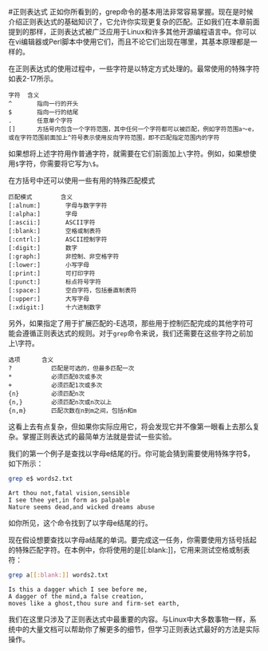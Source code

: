 #正则表达式
正如你所看到的，grep命令的基本用法非常容易掌握。现在是时候介绍正则表达式的基础知识了，它允许你实现更复杂的匹配。正如我们在本章前面提到的那样，正则表达式被广泛应用于Linux和许多其他开源编程语言中。你可以在vi编辑器或Perl脚本中使用它们，而且不论它们出现在哪里，其基本原理都是一样的。 	

在正则表达式的使用过程中，一些字符是以特定方式处理的。最常使用的特殊字符如表2-17所示。

```text
字符 	含义
^ 		指向一行的开头
$ 		指向一行的结尾
. 		任意单个字符
[] 		方括号内包含一个字符范围，其中任何一个字符都可以被匹配，例如字符范围a～e，或在字符范围前面加上^符号表示使用反向字符范围，即不匹配指定范围内的字符
```
如果想将上述字符用作普通字符，就需要在它们前面加上`\`字符。例如，如果想使用`$`字符，你需要将它写为`\$`。 		

在方括号中还可以使用一些有用的特殊匹配模式

```text
匹配模式 		含义
[:alnum:] 		字母与数字字符
[:alpha:] 		字母
[:ascii:] 		ASCII字符
[:blank:] 		空格或制表符
[:cntrl:] 		ASCII控制字符
[:digit:] 		数字
[:graph:] 		非控制、非空格字符
[:lower:] 		小写字母
[:print:] 		可打印字符
[:punct:] 		标点符号字符
[:space:] 		空白字符，包括垂直制表符
[:upper:] 		大写字母
[:xdigit:] 		十六进制数字
```
另外，如果指定了用于扩展匹配的-E选项，那些用于控制匹配完成的其他字符可能会遵循正则表达式的规则。对于`grep`命令来说，我们还需要在这些字符之前加上\字符。

```text
选项 		含义
? 			匹配是可选的，但最多匹配一次
* 			必须匹配0次或多次
+ 			必须匹配1次或多次
{n} 		必须匹配n次
{n,} 		必须匹配n次或n次以上
{n,m} 		匹配次数在n到m之间，包括n和m
```
这看上去有点复杂，但如果你实际应用它，将会发现它并不像第一眼看上去那么复杂。掌握正则表达式的最简单方法就是尝试一些实验。

我们的第一个例子是查找以字母e结尾的行。你可能会猜到需要使用特殊字符$，如下所示：

```bash
grep e$ words2.txt 
```
```text
Art thou not,fatal vision,sensible
I see thee yet,in form as palpable
Nature seems dead,and wicked dreams abuse
```
如你所见，这个命令找到了以字母e结尾的行。

现在假设想要查找以字母a结尾的单词。要完成这一任务，你需要使用方括号括起的特殊匹配字符。在本例中，你将使用的是[[:blank:]]，它用来测试空格或制表符：

```bash
grep a[[:blank:]] words2.txt
```
```text
Is this a dagger which I see before me,
A dagger of the mind,a false creation,
moves like a ghost,thou sure and firm-set earth,
```
我们在这里只涉及了正则表达式中最重要的内容。与Linux中大多数事物一样，系统中的大量文档可以帮助你了解更多的细节，但学习正则表达式最好的方法是实际操作。

